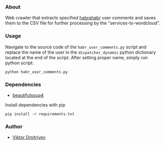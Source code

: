 ### About

Web crawler that extracts specified [habrahabr](http://habrahabr.ru/) user comments and saves them to the CSV file for further processing by the "services-to-wordcloud".

### Usage
Navigate to the source code of the ```habr_user_comments.py``` script and replace the name of the user in the ```dispatcher_dynamic``` python dictionary located at the end of the script. After setting proper name, simply run python script:
```
python habr_user_comments.py
```

### Dependencies

* [beautifulsoup4](https://pypi.python.org/pypi/beautifulsoup4)

Install dependencies with pip
```
pip install -r requirements.txt
```

### Author

* [Viktor Dmitriyev](https://github.com/vdmitriyev/)
